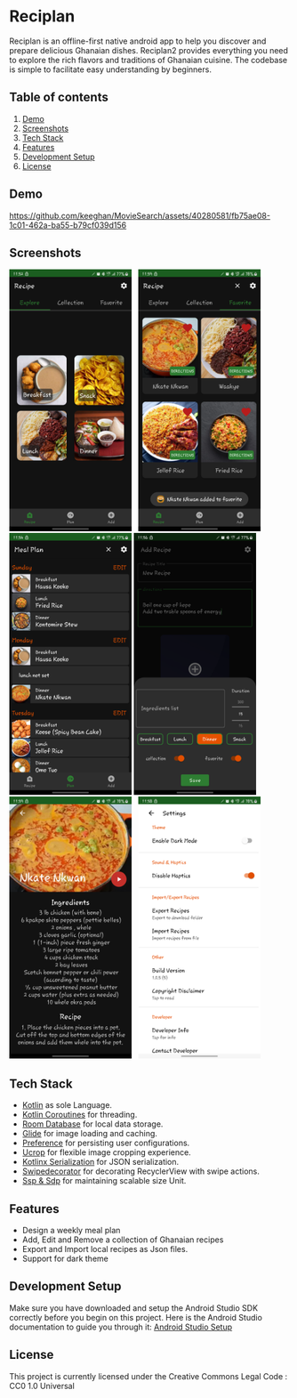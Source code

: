 # Reciplan

Reciplan is an offline-first native android app to help you discover and prepare delicious Ghanaian dishes.
Reciplan2 provides everything you need to explore the rich flavors and traditions of Ghanaian cuisine.
The codebase is simple to facilitate easy understanding by beginners.

## Table of contents

1. [Demo](#demo)
2. [Screenshots](#screenshots)
3. [Tech Stack](#tech-stack)
4. [Features](#features)
5. [Development Setup](#development-setup)
6. [License](#license)

## Demo

https://github.com/keeghan/MovieSearch/assets/40280581/fb75ae08-1c01-462a-ba55-b79cf039d156

## Screenshots

<img src = "screenshots/explore_screen.png" width = "220" height = "471"/> &nbsp; <img src = "screenshots/favorite_screen.png" width = "220" height = "471"/> &nbsp; <img src = "screenshots/plan_screen.png" width = "220" height = "471"/> 
<img src = "screenshots/add_screen.png" width = "220" height = "471"/> &nbsp; <img src = "screenshots/directions_screen.png" width = "220" height = "471"/> &nbsp; <img src = "screenshots/settings_screen.png" width = "220" height = "471"/> 

## Tech Stack

- [Kotlin](https://kotlinlang.org/) as sole Language.
- [Kotlin Coroutines](https://kotlinlang.org/docs/reference/coroutines/coroutines-guide.html) for threading.
- [Room Database](https://developer.android.com/training/data-storage/room) for local data storage.
- [Glide](https://github.com/bumptech/glide) for image loading and caching.
- [Preference](https://developer.android.com/reference/android/preference/Preference) for persisting user configurations.
- [Ucrop](https://github.com/Yalantis/uCrop) for flexible image cropping experience.
- [Kotlinx Serialization](https://kotlinlang.org/docs/serialization.html) for JSON serialization.
- [Swipedecorator](https://github.com/xabaras/RecyclerViewSwipeDecorator) for decorating RecyclerView with swipe actions.
- [Ssp & Sdp](https://developer.android.com/reference/android/preference/Preference) for maintaining scalable size Unit.

## Features

- Design a weekly meal plan
- Add, Edit and Remove a collection of Ghanaian recipes
- Export and Import local recipes as Json files.
- Support for dark theme

## Development Setup

Make sure you have downloaded and setup the Android Studio SDK correctly before you begin on this project. Here is the
Android Studio documentation to guide you through
it: [Android Studio Setup](http://developer.android.com/sdk/installing/index.html?pkg=studio)

## License

This project is currently licensed under the Creative Commons Legal Code : CC0 1.0 Universal


